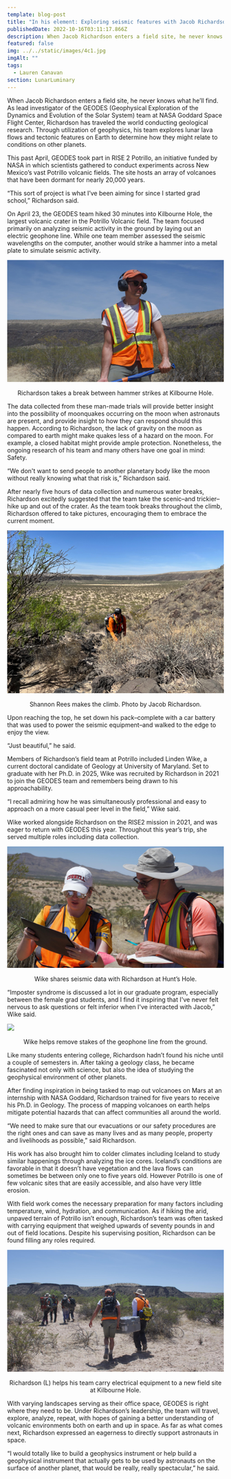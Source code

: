 ```yaml
---
template: blog-post
title: "In his element: Exploring seismic features with Jacob Richardson, Ph.D."
publishedDate: 2022-10-16T03:11:17.866Z
description: When Jacob Richardson enters a field site, he never knows what he’ll find. As lead investigator of the GEODES (Geophysical Exploration of the Dynamics and Evolution of the Solar System) team at NASA Goddard Space Flight Center, Richardson has traveled the world conducting geological research.
featured: false
img: ../../static/images/4c1.jpg
imgAlt: ""
tags:
  - Lauren Canavan
section: LunarLuminary
---
```

When Jacob Richardson enters a field site, he never knows what he’ll find. As lead investigator of the GEODES (Geophysical Exploration of the Dynamics and Evolution of the Solar System) team at NASA Goddard Space Flight Center, Richardson has traveled the world conducting geological research. Through utilization of geophysics, his team explores lunar lava flows and tectonic features on Earth to determine how they might relate to conditions on other planets. 

This past April, GEODES took part in RISE 2 Potrillo, an initiative funded by NASA in which scientists gathered to conduct experiments across New Mexico’s vast Potrillo volcanic fields. The site hosts an array of volcanoes that have been dormant for nearly 20,000 years.  

“This sort of project is what I’ve been aiming for since I started grad school,” Richardson said. 

On April 23, the GEODES team hiked 30 minutes into Kilbourne Hole, the largest volcanic crater in the Potrillo Volcanic field. The team focused primarily on analyzing seismic activity in the ground by laying out an electric geophone line. While one team member assessed the seismic wavelengths on the computer, another would strike a hammer into a metal plate to simulate seismic activity. 

![](../../static/images/4c2.jpg)
<figcaption class="rr-caption" align="center">Richardson takes a break between hammer strikes at Kilbourne Hole.</figcaption>

The data collected from these man-made trials will provide better insight into the possibility of moonquakes occurring on the moon when astronauts are present, and provide insight to how they can respond should this happen. According to Richardson, the lack of gravity on the moon as compared to earth might make quakes less of a hazard on the moon. For example, a closed habitat might provide ample protection. Nonetheless, the ongoing research of his team and many others have one goal in mind: Safety. 

“We don't want to send people to another planetary body like the moon without really knowing what that risk is,” Richardson said. 

After nearly five hours of data collection and numerous water breaks, Richardson excitedly suggested that the team take the scenic–and trickier–hike up and out of the crater. As the team took breaks throughout the climb, Richardson offered to take pictures, encouraging them to embrace the current moment. 

![](../../static/images/4c3.jpg)
<figcaption class="rr-caption" align="center">Shannon Rees makes the climb. Photo by Jacob Richardson.</figcaption>

Upon reaching the top, he set down his pack–complete with a car battery that was used to power the seismic equipment–and walked to the edge to enjoy the view. 

“Just beautiful,” he said. 

Members of Richardson’s field team at Potrillo included Linden Wike, a current doctoral candidate of Geology at University of Maryland. Set to graduate with her Ph.D. in 2025, Wike was recruited by Richardson in 2021 to join the GEODES team and remembers being drawn to his approachability. 

“I recall admiring how he was simultaneously professional and easy to approach on a more casual peer level in the field,” Wike said. 

Wike worked alongside Richardson on the RISE2 mission in 2021, and was eager to return with GEODES this year. Throughout this year’s trip, she served multiple roles including data collection.

![](../../static/images/4c4.jpg)
<figcaption class="rr-caption" align="center">Wike shares seismic data with Richardson at Hunt’s Hole. </figcaption>

“Imposter syndrome is discussed a lot in our graduate program, especially between the female grad students, and I find it inspiring that I've never felt nervous to ask questions or felt inferior when I've interacted with Jacob,” Wike said. 

![](../../static/images/4c5.png)
<figcaption class="rr-caption" align="center">Wike helps remove stakes of the geophone line from the ground. </figcaption>

Like many students entering college, Richardson hadn’t found his niche until a couple of semesters in. After taking a geology class, he became fascinated not only with science, but also the idea of studying the geophysical environment of other planets. 

After finding inspiration in being tasked to map out volcanoes on Mars at an internship with NASA Goddard, Richardson trained for five years to receive his Ph.D. in Geology. The process of mapping volcanoes on earth helps mitigate potential hazards that can affect communities all around the world. 

“We need to make sure that our evacuations or our safety procedures are the right ones and can save as many lives and as many people, property and livelihoods as possible,” said Richardson. 

His work has also brought him to colder climates including Iceland to study similar happenings through analyzing the ice cores. Iceland’s conditions are favorable in that it doesn’t have vegetation and the lava flows can sometimes be between only one to five years old. However Potrillo is one of few volcanic sites that are easily accessible, and also have very little erosion. 

With field work comes the necessary preparation for many factors including temperature, wind, hydration, and communication. As if hiking the arid, unpaved terrain of Potrillo isn’t enough, Richardson’s team was often tasked with carrying equipment that weighed upwards of seventy pounds in and out of field locations. Despite his supervising position, Richardson can be found filling any roles required. 

![](../../static/images/4c6.jpg)
<figcaption class="rr-caption" align="center">Richardson (L) helps his team carry electrical equipment to a new field site at Kilbourne Hole.</figcaption>

With varying landscapes serving as their office space, GEODES is right where they need to be. Under Richardson’s leadership, the team will travel, explore, analyze, repeat, with hopes of gaining a better understanding of volcanic environments both on earth and up in space. As far as what comes next, Richardson expressed an eagerness to directly support astronauts in space. 

“I would totally like to build a geophysics instrument or help build a geophysical instrument that actually gets to be used by astronauts on the surface of another planet, that would be really, really spectacular,” he said.
